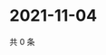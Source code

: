 # 2021-11-04

共 0 条

<!-- BEGIN WEIBO -->
<!-- 最后更新时间 Thu Nov 04 2021 10:34:46 GMT+0800 (China Standard Time) -->

<!-- END WEIBO -->
